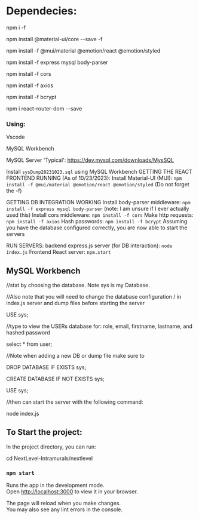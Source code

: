 # Dependecies:

npm i -f

npm install @material-ui/core --save -f

npm install -f @mui/material @emotion/react @emotion/styled

npm install -f express mysql body-parser

npm install -f cors

npm install -f axios

npm install -f bcrypt

npm i react-router-dom --save

### Using:

Vscode

MySQL Workbench

MySQL Server 'Typical': https://dev.mysql.com/downloads/MysSQL

Install `sysDump20231023.sql` using MySQL Workbench
GETTING THE REACT FRONTEND RUNNING (As of 10/23/2023):
Install Material-UI (MUI): `npm install -f @mui/material @emotion/react @emotion/styled` (Do not forget the -f)

GETTING DB INTEGRATION WORKING
Install body-parser middleware: `npm install -f express mysql body-parser` (note: I am unsure if I ever actually used this)
Install cors middleware: `npm install -f cors`
Make http requests: `npm install -f axios`
Hash passwords: `npm install -f bcrypt`
Assuming you have the database configured correctly, you are now able to start the servers

RUN SERVERS:
backend express.js server (for DB interaction): `node index.js`
Frontend React server: `npm.start`

## MySQL Workbench

//stat by choosing the database. Note sys is my Database.

//Also note that you will need to change the database configuration / in index.js server and dump files before starting the server

USE sys;

//type to view the USERs database for: role, email, firstname, lastname, and hashed password

select \* from user;

//Note when adding a new DB or dump file make sure to

DROP DATABASE IF EXISTS sys;

CREATE DATABASE IF NOT EXISTS sys;

USE sys;

//then can start the server with the following command:

node index.js

## To Start the project:

In the project directory, you can run:

cd NextLevel-Intramurals/nextlevel

### `npm start`

Runs the app in the development mode.\
Open [http://localhost:3000](http://localhost:3000) to view it in your browser.

The page will reload when you make changes.\
You may also see any lint errors in the console.

